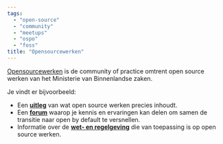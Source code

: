 ```yaml
---
tags:
  - "open-source"
  - "community"
  - "meetups"
  - "ospo"
  - "foss"
title: "Opensourcewerken"
---
```


[Opensourcewerken](https://opensourcewerken.nl) is de community of practice omtrent open source werken van het Ministerie van Binnenlandse zaken.

Je vindt er bijvoorbeeld:

- Een [**uitleg**](https://opensourcewerken.nl/page/view/94ccca61-eac1-4441-b727-47db60661a3e/het-opensource-verhaal) van wat open source werken precies inhoudt.
- Een **[forum](https://opensourcewerken.nl/groups/view/75fc54b2-f4bf-4e67-a931-1d5b5b4c038a/open-source-community)** waarop je kennis en ervaringen kan delen om samen de transitie naar open by default te versnellen.
- Informatie over de **[wet- en regelgeving](https://opensourcewerken.nl/page/view/b28e707b-2731-49bf-bcc6-ac693f1f250a/overzicht-wet-en-regelgeving)** die van toepassing is op open source werken.
